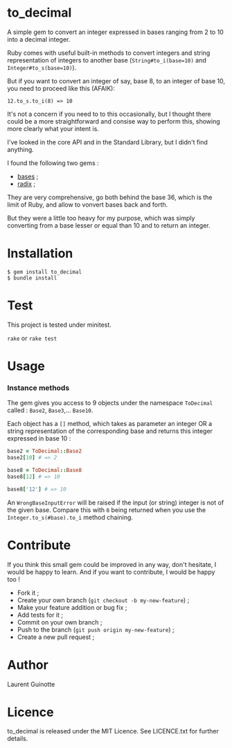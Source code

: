 # to_decimal

A simple gem to convert an integer expressed in bases
ranging from 2 to 10 into a decimal integer.

Ruby comes with useful built-in methods to convert integers and string
representation of integers to another base (`String#to_i(base=10)` and 
`Integer#to_s(base=10)`).

But if you want to convert an integer of say, base 8, to an integer of base 10,
you need to proceed like this (AFAIK):

`12.to_s.to_i(8) => 10`

It's not a concern if you need to to this occasionally, but I thought there
could be a more straightforward and consise way to
perform this, showing more clearly what your intent is.

I've looked in the core API and in the Standard Library, but I didn't find
anything. 

I found the following two gems :
- [bases](https://github.com/whatyouhide/bases) ;
- [radix](https://github.com/rubyworks/radix) ;

They are very comprehensive, go both behind the base 36, which is the limit
of Ruby, and allow to vonvert bases back and forth.

But they were a little too heavy for my purpose, which was simply
converting from a base lesser or equal than 10 and to return an integer.


# Installation
```shell
$ gem install to_decimal
$ bundle install
```

# Test

This project is tested under minitest.

`rake` or `rake test`

# Usage

### Instance methods

The gem gives you access to 9 objects under the namespace `ToDecimal` called :
`Base2`, `Base3`,... `Base10`.

Each object has a `[]` method, which takes as parameter an integer OR a string
representation of the corresponding base and returns this integer expressed
in base 10 :

```ruby
base2 = ToDecimal::Base2
base2[10] # => 2

base8 = ToDecimal::Base8
base8[12] # => 10

base8['12'] # => 10
```

An `WrongBaseInputError` will be raised if the input (or string) integer is not
of the given base. Compare this with `0` being returned when you use the 
`Integer.to_s(#base).to_i` method chaining.


# Contribute

If you think this small gem could be improved in any way, don't hesitate,
I would be happy to learn. And if you want to contribute, I would be happy too !

- Fork it ;
- Create your own branch (`git checkout -b my-new-feature`) ;
- Make your feature addition or bug fix ;
- Add tests for it ;
- Commit on your own branch ;
- Push to the branch (`git push origin my-new-feature`) ;
- Create a new pull request ;

# Author

Laurent Guinotte


# Licence

to_decimal is released under the MIT Licence. See LICENCE.txt
for further details.
